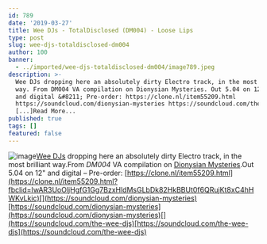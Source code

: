 ```yaml
---
id: 789
date: '2019-03-27'
title: Wee DJs - TotalDisclosed (DM004) - Loose Lips
type: post
slug: wee-djs-totaldisclosed-dm004
author: 100
banner:
  - ../imported/wee-djs-totaldisclosed-dm004/image789.jpeg
description: >-
  Wee DJs dropping here an absolutely dirty Electro track, in the most brilliant
  way. From DM004 VA compilation on Dionysian Mysteries. Out 5.04 on 12&quot;
  and digital &#8211; Pre-order: https://clone.nl/item55209.html
  https://soundcloud.com/dionysian-mysteries https://soundcloud.com/the-wee-djs
  [...]Read More...
published: true
tags: []
featured: false
---
```

![image](../../imported/wee-djs-totaldisclosed-dm004/image789.jpeg)[Wee DJs](https://www.residentadvisor.net/dj/theweedjs) dropping here an absolutely dirty Electro track, in the most brilliant way.From _DM004_ VA compilation on [Dionysian Mysteries](https://www.residentadvisor.net/record-label.aspx?id=14343).Out 5.04 on 12" and digital – Pre-order: [](https://clone.nl/item55209.html?fbclid=IwAR3UoOljHgfG1Gg7BzxHldMsGLbDk82HkBBUt0f6QRujKt8xC4hHWKvLkic)[https://clone.nl/item55209.html](https://clone.nl/item55209.html?fbclid=IwAR3UoOljHgfG1Gg7BzxHldMsGLbDk82HkBBUt0f6QRujKt8xC4hHWKvLkic)[](https://soundcloud.com/dionysian-mysteries)[https://soundcloud.com/dionysian-mysteries](https://soundcloud.com/dionysian-mysteries)[](https://soundcloud.com/the-wee-djs)[https://soundcloud.com/the-wee-djs](https://soundcloud.com/the-wee-djs)